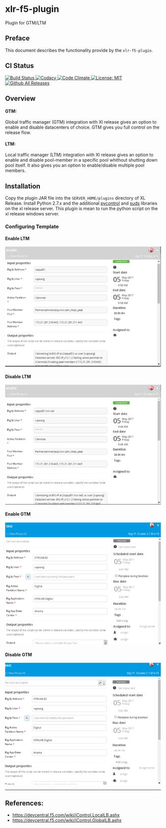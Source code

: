 # xlr-f5-plugin
Plugin for GTM/LTM

## Preface
This document describes the functionality provide by the `xlr-f5-plugin`.

## CI Status

[![Build Status][xlr-f5-plugin-travis-image] ][xlr-f5-plugin-travis-url]
[![Codacy][xlr-f5-plugin-codacy-image] ][xlr-f5-plugin-codacy-url]
[![Code Climate][xlr-f5-plugin-code-climate-image] ][xlr-f5-plugin-code-climate-url]
[![License: MIT][xlr-f5-plugin-license-image] ][xlr-f5-plugin-license-url]
[![Github All Releases][xlr-f5-plugin-downloads-image] ]()

[xlr-f5-plugin-travis-image]: https://travis-ci.org/xebialabs-community/xlr-f5-plugin.svg?branch=master
[xlr-f5-plugin-travis-url]: https://travis-ci.org/xebialabs-community/xlr-f5-plugin
[xlr-f5-plugin-codacy-image]: https://api.codacy.com/project/badge/Grade/eca7756dec96451f82a87fd09670096a
[xlr-f5-plugin-codacy-url]: https://www.codacy.com/app/gsajwan/xlr-f5-plugin
[xlr-f5-plugin-code-climate-image]: https://codeclimate.com/github/xebialabs-community/xlr-f5-plugin/badges/gpa.svg
[xlr-f5-plugin-code-climate-url]: https://codeclimate.com/github/xebialabs-community/xlr-f5-plugin
[xlr-f5-plugin-license-image]: https://img.shields.io/badge/License-MIT-yellow.svg
[xlr-f5-plugin-license-url]: https://opensource.org/licenses/MIT
[xlr-f5-plugin-downloads-image]: https://img.shields.io/github/downloads/xebialabs-community/xlr-f5-plugin/total.svg



## Overview
#### GTM:
Global traffic manager (GTM) integration with Xl release gives an option to enable and disable datacenters of choice. GTM gives you full control on the release flow.

#### LTM:
Local traffic manager (LTM) integration with Xl release gives an option to enable and disable pool-member in a specific pool whithout shutting down pool itself.
It also gives you an option to enable/disable  multiple pool members.


## Installation
Copy the plugin JAR file into the `SERVER_HOME/plugins` directory of XL Release.
Install Python 2.7.x and the additional [pycontrol](https://pypi.python.org/pypi/pycontrol) and [suds](https://pypi.python.org/pypi/suds) libraries on the xl release server.
This plugin is mean to run the python script on the xl release windows server.

### Configuring Template

#### Enable LTM
![enableLTM](images/enableLTM.png)
#### Disable LTM
![disableLTM](images/disableLTM.png)
#### Enable GTM
![enableGTM](images/enableGTM.png)
#### Disable GTM
![disableGTM](images/disableGTM.png)

---
## References:
* https://devcentral.f5.com/wiki/iControl.LocalLB.ashx
* https://devcentral.f5.com/wiki/iControl.GlobalLB.ashx
